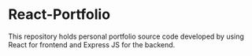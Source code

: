 # React-Portfolio
This repository holds personal portfolio source code developed by using React for frontend and Express JS for the backend.
